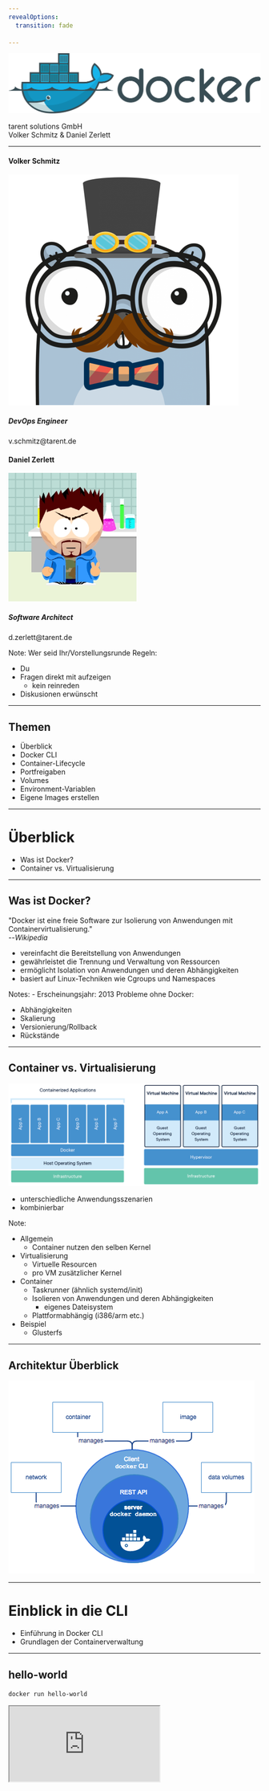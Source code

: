 ```yaml
---
revealOptions:
  transition: fade

---
```


![docker](./images/docker_logo.png)

<div id="header-footer">
  <p class="slide-footer">tarent solutions GmbH<br>Volker Schmitz & Daniel Zerlett</p>
</div>

----

<div class="divided">
  <h4>Volker Schmitz</h4>
  <img src="./images/saltyblu.png">
  <h5>DevOps Engineer</h5>
  v.schmitz@tarent.de
</div>

<div class="divided">
  <h4>Daniel Zerlett</h4>
  <img src="./images/b00lduck.png">
  <h5>Software Architect</h5>
  d.zerlett@tarent.de
</div>

Note:
Wer seid Ihr/Vorstellungsrunde
Regeln:
- Du
- Fragen direkt mit aufzeigen
  - kein reinreden
- Diskusionen erwünscht

----

## Themen

- Überblick
- Docker CLI
- Container-Lifecycle
- Portfreigaben
- Volumes
- Environment-Variablen
- Eigene Images erstellen

---

# Überblick

- Was ist Docker?
- Container vs. Virtualisierung

----

## Was ist Docker?

"Docker ist eine freie Software zur Isolierung von Anwendungen mit Containervirtualisierung."<br>--*Wikipedia*

- vereinfacht die Bereitstellung von Anwendungen
- gewährleistet die Trennung und Verwaltung von Ressourcen
- ermöglicht Isolation von Anwendungen und deren Abhängigkeiten
- basiert auf Linux-Techniken wie Cgroups und Namespaces

Notes: - Erscheinungsjahr: 2013
Probleme ohne Docker:
- Abhängigkeiten
- Skalierung
- Versionierung/Rollback
- Rückstände


----

## Container vs. Virtualisierung

<img src="images/docker-containerized-and-vm-transparent-bg.png"/>

- unterschiedliche Anwendungsszenarien
- kombinierbar

Note:
- Allgemein
  - Container nutzen den selben Kernel
- Virtualisierung
  - Virtuelle Resourcen
  - pro VM zusätzlicher Kernel
- Container
  - Taskrunner (ähnlich systemd/init)
  - Isolieren von Anwendungen und deren Abhängigkeiten
    - eigenes Dateisystem
  - Plattformabhängig (i386/arm etc.)
- Beispiel
  - Glusterfs

----

## Architektur Überblick

<img src="images/engine-components-flow.png"/>

---

# Einblick in die CLI

- Einführung in Docker CLI
- Grundlagen der Containerverwaltung

----

## hello-world

```bash
docker run hello-world
```

<iframe src="http://localhost:4200?u=trainer&p=trainer"> <!-- .element: class="fragment" -->

Note:
Erster Gehversuch mit Docker, Docker Umgebung funktioniert.
`docker run [options] IMAGE [COMMAND] [ARG...] [flags]`

----

## Docker CLI

Docker CLI ist ein Kommandozeilen-Tool mit dem sich auf einfachste Weise der Docker-Daemon kontrollieren lässt.

Einfache Anwendungsfälle von Docker CLI:
- Container erstellen
- Container starten
- laufende Container anzeigen
- Container stoppen

Note:
Ziel: Docker CLI Grundlagen verstehen
Systemd-Analogie ansprechen

----

## Docker CLI

```shell
docker run -p 8080:80 wordpress
docker run -d -p 8080:80 wordpress
docker ps
docker logs <containerID>
```

<iframe width="100%" src="http://localhost:4201?u=trainer&p=trainer"> <!-- .element: class="fragment" -->

[Wordpress](http://localhost:8080)

Note:
https://hub.docker.com/_/wordpress/
Ziel ist es zu erkennen, wie einfach die Instalation ist.

----

## Übung gitea

- Starte "gitea" vom Docker-Image "gitea/gitea" im Hintergund
- Exponiere den Container-Port 3000 auf den Host-Port 3000
- Zeige alle laufenden Docker-Prozesse an
- Erkenne, ob der Port 3000 auf Port 3000 exponiert ist
- Betrachte die Log-Ausgabe des gitea-Containers in Echtzeit

Note:
Bonus bonus: Gibt es noch andere Ports im gitea-Container, die nicht exponiert sind? Wenn ja, exponiere auch diesen Port!

----

## Übung gitea

```shell
docker run -d -p 3000:3000 gitea/gitea
docker ps
docker logs <containerID>
```

<iframe width="100%" src="http://localhost:4202?u=trainer&p=trainer"> <!-- .element: class="fragment" -->

Note:
```shell
docker logs -f <containerID>

```
----

## Zusammenfassung

- Erstellen eines Containers mit exponiertem Port
  - `docker run`
- Containerübersicht
  - `docker ps`
- Ausgabe von Logs
  - `docker logs`
- Docker CLI Hilfe
  - `docker help`
  - `docker help <subcommand>`

---

# Container-Lifecycle

- Überblick der Container Zustände
- Wie erreicht man Containerzustände

----

## Container-Lifecycle

TODO: Einfaches Bild zum Lifecycle

Note:
docker ps -a
docker stop
docker rm

----

## Übung Lifecycle

- Alle laufenden Container sollen beendet und gelöscht werden.
- Wie stelle ich fest, dass alle Container gelöscht sind?

<iframe width="100%" src="http://localhost:4203?u=trainer&p=trainer"> <!-- .element: class="fragment" -->

----

## Zusammenfassung

- Docker Status übersicht und Lifecycle
  - Created
    - Container ist erstellt aber nicht gestartet
  - Running
    - Container ist gestartet
  - Stopped
    - Container ist noch vorhanden aber gestoppt
  - Paused
    - Container ist angehalten
  - Deleted
    - Container ist gelöscht

---

# Ports & Volumes

- Einblick in Portfreigaben
- Einblick in Volumes
  - Schreibberechtigungen

----

## Einblick Portfreigaben

Docker kann Container Ports an Hostports binden (exponieren).

```
docker run -d -p 80:8081 wordpress
docker run -d -p 80 wordpress
docker run -d -p 80:8082 -p 443:8443
docker ps
```

<iframe width="100%" src="http://localhost:4204?u=trainer&p=trainer"> <!-- .element: class="fragment" -->

Note:
Zwei unterschiedliche Container, binden auf zwei unterschiedlichen Ports.
Random-Ports erklären
Multiple Ports für einen Conainer
Port Ranges 8000-9000:8000:9000

----

## Einblick Volumes

```shell
docker run -v /root/examples/nginx/:/usr/share/nginx/html:ro -d nginx
```

<iframe width="100%" src="http://localhost:4205?u=trainer&p=trainer"> <!-- .element: class="fragment" -->

Note:
split view (TODO)
Kurzer Hinweis auf Anonymous und Named-Volumes
ro,rw etc.

----

### Docker Volumes Detail

- Jedes Lokale Verzeichniss kann in Docker gemounted werden.
  - bidirektionale Gründe
    - Lesen von Configs
    - Generierten output vom container Persistieren.
- Default: read/write
  - docker run -v /local/folder:/container/folder imageName
  - docker run -v /local/folder:/container/folder:rw imageName
- Read only
  - docker run -v /local/folder:/container/folder:ro imageName

----

## Übung Volumes & Ports

- Starte gitea mit folgenden Optionen:
  - Persistenz der Git-Konfiguration (Container-Pfad /data)
  - Exponiere das Webinterface
    - Containerport 3000 auf lokalen Port 3000
  - Exponiere SSH
    - Containerport 22 auf lokalen Port 3022
- Richte gitea über das Webinterface ein (http://localhost:3000)
  - Default-Settings lassen
- Container stoppen und löschen
  - Bonus: Gibt es einen Befehl der Stoppen und Löschen vereint?
- Container mit den selben Optionen wieder erstellen
- Was passiert mit der Konfiguration und den Nutzdaten von gitea?

----

## Übung Volumes & Ports

<iframe width="100%" src="http://localhost:4206?u=trainer&p=trainer"> <!-- .element: class="fragment" -->

Note:
docker run -v /root/examples/gitea/data:/data -p 3000:3000 -p 22:3022 -d gitea/gitea
docker stop `containterid`
docker rm `containerid`
docker rm -f `containerid`

----

## Zusammenfassung

- Exponieren von beliebigen Ports
  - Random Ports
  - Fixed Ports
  - Port Ranges
- Einbinden von Volumes
  - Schreib/Lesezugriff
  - Schreibgeschützt (ro)
- Stoppen und löschen von Containern
  - docker stop
  - docker rm
  - docker rm -f

Note:
docker run -p 3000:3000 -p 3022:22 -v $(pwd)/giteatest:/data gitea/gitea

---

# Umgebungsvariablen

- Benutzen von Umgebungsvariablen
- Funktion von Umgebungsvariablen

----

## Einblick Umgebungsvariablen

```
docker run -d \
           -e MYSQL_ROOT_PASSWORD=supersicher \
           -e MYSQL_USER=wordpress \
           -e MYSQL_PASSWORD=wordpress \
           -e MYSQL_DATABASE=wordpress \
           -v $(pwd)/mariadb-data:/var/lib/mysql \
           --name wordpress-database \
           mariadb

docker inspect wordpress-database
```

Note:
Beispiel environment variablen an MariaDB zeigen.

----

## Übung PostgresDB starten

 - Starte einen [postgreSQL](https://hub.docker.com/_/postgres/) Docker-Container mit:
   - einer automatisch erstellten Datenbank mit dediziertem Benutzeraccount
   - Umgebungsvariablen POSTGRES_USER, POSTGRES_PASSWORD, POSTGRES_DB
 - Sorge dafür, dass das Datenverzeichnis der Datenbank (/var/lib/postgresql/data) auf ein lokales
   Volume ($(pwd)/volumes/db) gemappt ist!

Note:
docker run -d \
--name=gitea-database \
-e POSTGRES_USER=gitea \
-e POSTGRES_PASSWORD=gitea \
-e POSTGRES_DB=gitea \
-v $(pwd)/postgesql-data:/var/lib/postgresql/data \
postgres

----

## Zusammenfassung

- Container benamung
  - docker run --name ...
- Environment-Variablen an Container übergeben (-e)
- docker inspect

---

# Kommunikation zwischen Containern

- Netzwerkzugriff zwischen Containern
- Docker DNS

----

## Einblick Kommunikation Netzwerk

```shell
docker run -d --name wordpress-database
           -e MYSQL_ROOT_PASSWORD=supersicher \
           -v /root/examples/mariadb/data:/var/lib/mysql \
           mariadb
docker run --link=wordpress-database wordpress
```

<iframe width="100%" src="http://localhost:4208?u=trainer&p=trainer"> <!-- .element: class="fragment" -->

Note:
Wordpress-Container starten, mit mysql verknüpfen
Ziel: Interne Kommunikation zwischen Containern
docker run --link=wordpress-database -e WORDPRESS_DB_HOST=wordpress-database -e WORDPRESS_DB_USER=wordpress -e WORDPRESS_DB_PASSWORD=wordpress -e WORDPRESS_DB_NAME=wordpress wordpress

----

## Übung: Gitea mit PostgreSQL

- Stoppe und lösche deinen Gitea Container
- Konfiguriere den Container so, dass Gitea seine Konfiguration in der lokalen PostgreSQL speichert!
  - Benutze dafür die vorher erstellte Datenbank!

Note:
docker run -d --name=gitea-database -e POSTGRES_USER=gitea -e POSTGRES_PASSWORD=gitea -e POSTGRES_DB=gitea -v $(pwd)/postgesql-data:/var/lib/postgresql/data postgres
docker run -p 3000:3000 -v $(pwd)/gitea/data:/data -p 3000:3000 -p 3022:22 --link=gitea-database gitea/gitea

----

## Kommunikation über Sockets

```bash
docker run -p 9000:9000 -v "/var/run/docker.sock:/var/run/docker.sock" portainer/portainer
```

<iframe width="100%" src="http://localhost:4208?u=trainer&p=trainer"> <!-- .element: class="fragment" -->

----

## Zusammenfassung

Verbinden von Containern
  - --link
  - Namensauflösung per Docker DNS

---

# Container und Images

- Begriffsklärung
- Unterschiede

----

## Definition Container / Images

Ein Container ist die aktive Instanz aus einem Image und kann zur Laufzeit verändert werden.
Ein Image ist nicht **lauffähig** und es ist eine *"Speicherabbild"* eines Containers.
Ein Image besteht aus mehreren unveränderlichen Layern.
Ein Image kann verändert werden indem ein oder mehrere Layer hinzugefügt werden.

----

## Container und Images

<iframe width="100%" src="http://localhost:4209?u=trainer&p=trainer"> <!-- .element: class="fragment" -->

Note:
Was ist ein Image und was ist ein Container
Beispiel: git commit
- docker run -it ubuntu -> apt-get update; apt-get install git -y; exit
- docker run -it ubuntu git --version
Das Selbe nochmal mit commit
- docker image ls

----

## Zusammenfassung

- Unterschied Container und Images
- docker commit
  - Erstellen eines Images aus einem Container
- docker images
  - Anzeigen von Images

---

# Docker Hub und Registry

- `docker pull`
- Docker Hub
- Tags und Versionierung


Note:
- docker pull
  - Dient zum herunterladen von Images
  - Default regirsty ist docker Hub
  - Tags dienen zur Versionierung
  - Tags dienen auch zur identifizierung der Container Registry
    - default docker hub

----

## Docker Tags

```bash
docker pull nginx
docker pull nginx:latest
docker pull nginx:alpine
docker images
```

<iframe width="100%" src="http://localhost:4210?u=trainer&p=trainer"> <!-- .element: class="fragment" -->

Note:
Wie lade ich Images herunter?

----

## Docker Hub

https://hub.docker.com/
https://hub.docker.com/_/nginx

Notes:
Öffentliche, offizielle Docker-Registry
Kostenloser Account
Alle tags sichtbar
Doku zu Images
Dockerfiles können (meist) eingesehen werden (link zu Github)

----

## Docker Registry

- Simple eigene Registry erstellen
  - https://hub.docker.com/_/registry
- Docker Tag verweist auf die registry
- Docker push

<iframe width="100%" src="http://localhost:4211?u=trainer&p=trainer"> <!-- .element: class="fragment" -->

Note:
- Pullen eines containers
- retaggen für eigene registry
  - docker pull nginx:latest
  - docker image tag nginx localhost:5000/myimage
  - docker push localhost:5000/myimage
- Eigene Registy pushen

---

# Images erstellen

- Image mit dem CLI erstellen
- Image aus Dockerfile erstellen
- Tags und Versionierung

----

## Image mit dem CLI erstellen

### Beispiel: nginx mit eigener index.html

```bash
# bash im nginx Container starten
docker run --name mynginx-container -it nginx bash
```

```bash
# im Container
echo "<h1>Hello World</h1>" > /usr/share/nginx/html/index.html
exit
```

```bash
# Neues Image mit Änderungen erstellen
docker commit mynginx-container mynginx-image
```

Note:
Docker commit erklären mit Überleitung zu Dockerfile

----

## Image aus Dockerfile erstellen

```
# Dockerfile
FROM nginx
RUN echo "<h1>Hello World from Dockerfile</h1>" > \
    /usr/share/nginx/html/index.html
```

```bash
# Image bauen
docker build -t mynginx-image:2 .

# Container aus Image (mit CLI erstellt) starten
docker run -d -p 8081:80 mynginx-image

# Container aus Image (mit Dockerfile erstellt) starten
docker run -d -p 8082:80 mynginx-image:2
```

----

## Übung

- Baue ein docker Image das auf nginx basiert
- Dieses soll eine modifizierte index.html haben
- Tagge den Container als mynginx
- Baue einen zweiten nginx container der den "COPY"-Befehl nutzt.
- Tagge den Container als mynginx in Version 2
- Bonus: Nutze Nginx mit alpine anstatt ubuntu
- Bonus vergleiche die Image größen

https://hub.docker.com/_/nginx

----

## Docker Base Images

Welche "base" Images gibt es?
Was sind die Unterschiede?

Note:
Alpine ist der bevorzugte, da er wesentlich kleiner ist als alle anderen.

----

### Zusammenfassung

- Dockerfile
  - FROM
  - COPY
  - RUN
  - CMD
- Docker CLI
  - docker build -t tag:version .
  - docker commit image tag:version
- Docker Hub

---

# Optional

---

# docker-compose

- Was ist das?
- Generelle bedienung von *docker-compose*
- Netzwerke in docker-compose

----

## Was ist *docker-compose*

*docker-compose* ist ein Tool zur vereinfachten abbildung und verwaltung von Multi-Container Applikationen.

Es gibt zwei Versionen docker-compose:

- v2
  - Vereinfachung von docker (v2)
- v3
   - Benutzung von docker swarm (v3)

Note:
Example: wordpress mit postgresql
Ziel: beide versionen basiern auf yml syntax
Ziel: Vereinfachung von docker cli

----

## docker-compose Beispiel

```yaml
version: "2.2"
services:
  wordpress:
    image: wordpress
    ports:
      - "8080:80"
  wordpress-database:
    image: mariadb
    environment:
      - MYSQL_ROOT_PASSWORD: supersicher
      - MYSQL_USER: wordpress
      - MYSQL_PASSWORD: wordpress
      - MYSQL_DATABASE: wordpress
    volumes:
      - $(pwd)/mariadb-data:/var/lib/mysql
```

----

## docker-compose Befehle

```shell
docker-compose up -d
docker-compose stop
docker-compose rm
```

<iframe width="100%" src="http://localhost:4212?u=trainer&p=trainer"> <!-- .element: class="fragment" -->

----

## Übung

- Stoppe und lösche deine vorrangegangen Container ohne Nutzdatemverlust.
- Erstelle eine docker-compose.yml in der [gitea](https://hub.docker.com/r/gitea/gitea/) und mariadb als Services beschrieben sind.
  - Stelle sicher das alle Volumes und Ports erhalten bleiben.
- Lagere das Daten-Verzeichnis von gitea auf deinen Computer aus.

----

## docker-compose stacks

- docker-compose definiert einen Stack für jedes "docker-compose File"
- Die Container in einem Stack befinden sich im selben Netzwerk.

```shell
docker-compose -p mystack up -d
```

----

## Zusamenfassung

* *docker-compose* Files
* *docker-compose* CLI
  * up
  * stop
  * rm
  * logs
- Einblick in docker-compose Stacks

---

# Docker Netzwerke

- Kapselung von Services durch Netzwerke

Note:
- docker network ls
- docker-compose naming (netzwerke und container)
- docker-compose -p
- docker network rm
- Unterschied docker-compose stop/down

----

## Übung

- Füge deiner docker-compose.yml ein "seprates" Netzwerk hinzu!
- Richte nun die Verbindung von gitea und mariaDB über das neuerstellte Netzwerk ein.
- Bonus: Trenne die beiden *compose*-Files
  - Wie funktioniert ändert sich die Netzwerk definition?
  - Wo liegt darin der vorteil?

----

## Zusammenfassung

- Docker CLI *network*
- Verständniss von Docker Netzwerken

---

# Image Layer

- Was sind Layerf
- Dockerfile im Bezug au Layer

----

## Was sind Layer
- Layer sind unveränderliche Schichten eines Images
- Jeder befehl in einer Dockerfile erzeugt Layer

----

## Dockerfile Layer

- EXPOSE
- USER
- ENV
- RUN TODO: Bsp einbauen

----

## Übung

TBD

----

## Zusammenfassung

----

## Advanced Layer

- COPY vs ADD
- WORKDIR
- ENTRYPOINT vs CMD
  - ENTRYPOINT nicht überschreibbar
- HEALTHCHECK ?

----

### Übung

- Versuche den RUN Befehl durch WORKDIR und COPY --chown zu erstezen.

---

# Multistagebuilds

- Konzept vorstellen
  - beispiel an Go Service
- COPY --from
- STOPSIGNAL

Note:
- Es existieren zwei Dockerfiles die beide Funktionieren
- ein Go Service ein Java Service
  - der Java service ist selbsterarbeitet

----

## Übung

- Baue in einem vorrangestellen Dockercontainer dein Java Jar zusammen, nenne diesen "build"!
  - benutze hierfür Gradle
- Kopiere das erfolgreich gebaute Jar vom ersten Container in den zweiten Container.
  - Nutze hierfür die Docker "Multistage Build"-Funktionalität (COPY --from=build)
- Java Service bauen mit multistage (service tut das gleiche (wie go service) ist in aber in Java geschrieben)

----

## Zusammenfassung Layer, Praxisbeispiel

- Dockerfiles vergleichen
- Layer Vergleichen
- Image Größen vergleichen

---

# Best practice

- Konfiguration über Umgebungsvariablen
- Logging über STDOUT
  - Filebeat JSONLOG
- Nur ein Prozess
- Exit Codes (SIGTERM usw)

----

## Übung:

- start.sh
  - mit debug help etc
- ENTRYPOINT auf start.sh
- reagiert auf SIGTERM oder definiert ein STOPSIGNAL
- Sinnvolle(tm) Exit-Codes
 (siehe --init)
- Nutze die Health Resource im HEALTHCHECK


---

# Security

- docker User Space
- dies kann man Reglementieren
- Angreifbare - libaries im Container/Image
- Docker Hub Security Scan
- Docker

----

## User Space

- Docker läuft als root
- Container laufen Default als root
- Kein standard Zugriff auf das Host Netz

----

## Was tun?

- Dockerfile
  - USER
DockerCLI
  - *--user*

---

# Dynamisches routing labels mit traefik

Traefik beispiel zeigen

----

## traefik als frontend Komponente einbauen

